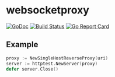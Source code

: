 # websocketproxy

[![GoDoc](https://godoc.org/github.com/juliens/websocketproxy?status.svg)](https://godoc.org/github.com/juliens/websocketproxy)
[![Build Status](https://travis-ci.org/juliens/websocketproxy.svg?branch=master)](https://travis-ci.org/juliens/websocketproxy)
[![Go Report Card](https://goreportcard.com/badge/juliens/websocketproxy)](http://goreportcard.com/report/juliens/websocketproxy)

## Example

```go
proxy := NewSingleHostReverseProxy(uri)
server := httptest.NewServer(proxy)
defer server.Close()
```